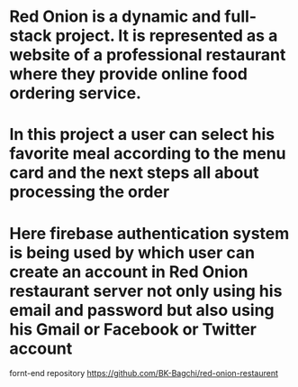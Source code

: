 # Red Onion is a dynamic and full-stack project. It is represented as a website of a professional restaurant where they provide online food ordering service.
# In this project a user can select his favorite meal according to the menu card and the next steps all about processing the order
# Here firebase authentication system is being used by which user can create an account in Red Onion restaurant server not only using his email and password but also using his Gmail or Facebook or Twitter account
fornt-end repository https://github.com/BK-Bagchi/red-onion-restaurent
